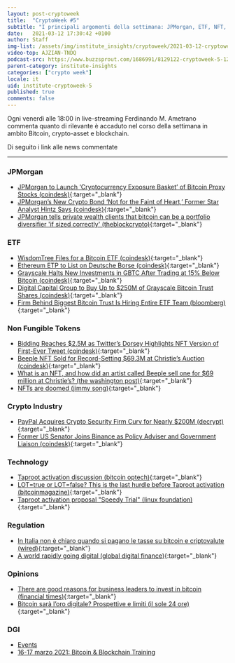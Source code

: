 ```yaml
---
layout: post-cryptoweek
title:  "CryptoWeek #5"
subtitle: "I principali argomenti della settimana: JPMorgan, ETF, NFT, tecnologia"
date:   2021-03-12 17:30:42 +0100
author: Staff
img-list: /assets/img/institute_insights/cryptoweek/2021-03-12-cryptoweek-thumb.jpg
video-top: AJZIAN-TNDQ
podcast-src: https://www.buzzsprout.com/1686991/8129122-cryptoweek-5-12-marzo-2021.js?container_id=buzzsprout-player-8129122&player=small
parent-category: institute-insights
categories: ["crypto week"]
locale: it
uid: institute-cryptoweek-5
published: true
comments: false
---
```

Ogni venerdì alle 18:00 in live-streaming Ferdinando M. Ametrano commenta quanto di rilevante è accaduto nel corso della settimana in ambito Bitcoin, crypto-asset e blockchain. 

Di seguito i link alle news commentate

---
### JPMorgan

- [JPMorgan to Launch ‘Cryptocurrency Exposure Basket’ of Bitcoin Proxy Stocks (coindesk)](https://www.coindesk.com/jpmorgan-to-launch-cryptocurrency-exposure-basket-of-bitcoin-proxy-stocks){:target="_blank"}
- [JPMorgan’s New Crypto Bond ‘Not for the Faint of Heart,’ Former Star Analyst Hintz Says (coindesk)](https://www.coindesk.com/jpmorgan-crypto-bond-brad-hintz){:target="_blank"}
- [JPMorgan tells private wealth clients that bitcoin can be a portfolio diversifier 'if sized correctly' (theblockcrypto)](https://www.theblockcrypto.com/post/97257/jp-morgan-bitcoin-deck-private-client){:target="_blank"}

### ETF

- [WisdomTree Files for a Bitcoin ETF (coindesk)](https://www.coindesk.com/wisdomtree-files-for-a-bitcoin-etf){:target="_blank"}
- [Ethereum ETP to List on Deutsche Borse (coindesk)](https://www.coindesk.com/ethereum-etp-to-list-on-deutsche-borse){:target="_blank"}
- [Grayscale Halts New Investments in GBTC After Trading at 15% Below Bitcoin (coindesk)](https://www.coindesk.com/grayscale-halts-new-investments-in-gbtc-after-trading-at-15-below-bitcoin){:target="_blank"}
- [Digital Capital Group to Buy Up to $250M of Grayscale Bitcoin Trust Shares (coindesk)](https://www.coindesk.com/digital-currency-group-to-put-up-to-250m-into-grayscales-bitcoin-trust){:target="_blank"}
- [Firm Behind Biggest Bitcoin Trust Is Hiring Entire ETF Team (bloomberg)](https://www.bloomberg.com/news/articles/2021-03-11/firm-behind-biggest-bitcoin-trust-is-hiring-an-entire-etf-team){:target="_blank"}

### Non Fungible Tokens

- [Bidding Reaches $2.5M as Twitter’s Dorsey Highlights NFT Version of First-Ever Tweet (coindesk)](https://www.coindesk.com/twitter-ceo-jack-dorsey-is-offering-to-sell-the-first-ever-tweet){:target="_blank"}
- [Beeple NFT Sold for Record-Setting $69.3M at Christie’s Auction (coindesk)](https://www.coindesk.com/beeple-nft-christies-auction){:target="_blank"}
- [What is an NFT, and how did an artist called Beeple sell one for $69 million at Christie’s? (the washington post)](https://www.washingtonpost.com/technology/2021/03/12/nft-beeple-christies-blockchain/){:target="_blank"}
- [NFTs are doomed (jimmy song)](https://jimmysong.substack.com/p/nfts-are-doomed-bitcoin-tech-talk){:target="_blank"}

### Crypto Industry

- [PayPal Acquires Crypto Security Firm Curv for Nearly $200M (decrypt)](https://decrypt.co/60505/paypal-buys-crypto-firm-curv-for-nearly-200-million){:target="_blank"}
- [Former US Senator Joins Binance as Policy Adviser and Government Liaison (coindesk)](https://www.coindesk.com/binance-hires-max-baucus){:target="_blank"}

### Technology 

- [Taproot activation discussion (bitcoin optech)](https://bitcoinops.org/en/newsletters/2021/03/10/){:target="_blank"}
- [LOT=true or LOT=false? This is the last hurdle before Taproot activation (bitcoinmagazine)](https://bitcoinmagazine.com/technical/lottrue-or-lotfalse-this-is-the-last-hurdle-before-taproot-activation){:target="_blank"}
- [Taproot activation proposal "Speedy Trial" (linux foundation)](https://lists.linuxfoundation.org/pipermail/bitcoin-dev/2021-March/018583.html){:target="_blank"}

### Regulation

- [In Italia non è chiaro quando si pagano le tasse su bitcoin e criptovalute (wired)](https://www.wired.it/economia/finanza/2021/03/10/bitcoin-criptovalute-tasse){:target="_blank"}
- [A world rapidly going digital (global digital finance)](https://www.gdf.io/wp-content/uploads/2021/01/GDF-Annual-Report-2020-v.2.pdf){:target="_blank"}

### Opinions

- [There are good reasons for business leaders to invest in bitcoin (financial times)](https://www.ft.com/content/11e2ac1d-90e9-4308-9cac-d55e9ff13498){:target="_blank"}
- [Bitcoin sarà l’oro digitale? Prospettive e limiti (il sole 24 ore)](https://www.ilsole24ore.com/art/bitcoin-sara-l-oro-digitale-prospettive-e-limiti-ADERWWOB){:target="_blank"}

### DGI

- [Events](https://dgi.io/events/)
- [16-17 marzo 2021: Bitcoin & Blockchain Training](https://dgi.io/workshop/)
